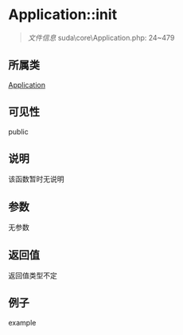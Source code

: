 # Application::init



> *文件信息* suda\core\Application.php: 24~479

## 所属类 

[Application](../Application.md)

## 可见性

 public 

## 说明

该函数暂时无说明


## 参数


无参数


## 返回值

返回值类型不定


## 例子

example